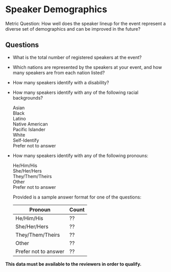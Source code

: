 # Speaker Demographics

Metric Question: How well does the speaker lineup for the event represent a diverse set of demographics and can be improved in the future?

## Questions

  * What is the total number of registered speakers at the event?
  
  * Which nations are represented by the speakers at your event, and how many speakers are from each nation listed?
 
  * How many speakers identify with a disability?
    
  * How many speakers identify with any of the following racial backgrounds?
  
    Asian <br />
    Black <br />
    Latino <br />
    Native American <br />
    Pacific Islander <br />
    White <br />
    Self-Identify <br />
    Prefer not to answer <br />
    
  * How many speakers identify with any of the following pronouns:
  
      He/Him/His <br />
      She/Her/Hers <br />
      They/Them/Theirs <br />
      Other <br />
      Prefer not to answer <br />
      
  
    Provided is a sample answer format for one of the questions:
  
    | Pronoun  | Count |
    | ------------- | ------------- |
    | He/Him/His  | ??  |
    | She/Her/Hers  | ??  |
    | They/Them/Theirs  | ??  |
    | Other  | ?? |
    | Prefer not to answer | ?? |
      
**This data must be available to the reviewers in order to qualify.**
